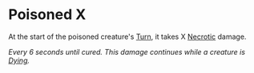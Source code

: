# Poisoned X

At the start of the poisoned creature's [Turn](../Game%20Procedures/Turn.md), it takes X [Necrotic](../Damage%20Types/Necrotic.md) damage.

*Every 6 seconds until cured. This damage continues while a creature is [Dying](Dying.md).*
